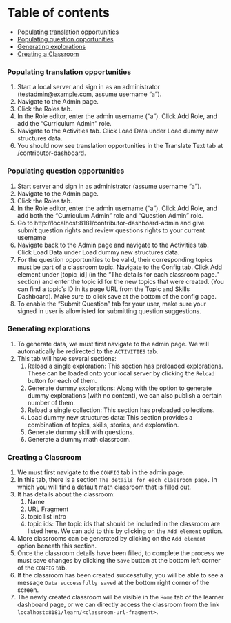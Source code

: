# Table of contents
- [Populating translation opportunities](#populating-translation-opportunities)
- [Populating question opportunities](#populating-question-opportunities)
- [Generating explorations](#generating-explorations)
- [Creating a Classroom](#creating-a-classroom)

### Populating translation opportunities
1. Start a local server and sign in as an administrator (testadmin@example.com, assume username “a”).
2. Navigate to the Admin page.
3. Click the Roles tab.
4. In the Role editor, enter the admin username (“a”). Click Add Role, and add the “Curriculum Admin” role.
5. Navigate to the Activities tab. Click Load Data under Load dummy new structures data.
6. You should now see translation opportunities in the Translate Text tab at /contributor-dashboard.


### Populating question opportunities
1. Start server and sign in as administrator (assume username “a”).
2. Navigate to the Admin page.
3. Click the Roles tab.
4. In the Role editor, enter the admin username (“a”). Click Add Role, and add both the “Curriculum Admin” role and “Question Admin” role.
5. Go to http://localhost:8181/contributor-dashboard-admin and give submit question rights and review questions rights to your current username
6. Navigate back to the Admin page and navigate to the Activities tab. Click Load Data under Load dummy new structures data.
7. For the question opportunities to be valid, their corresponding topics must be part of a classroom topic. Navigate to the Config tab. Click Add element under [topic_id] (in the “The details for each classroom page.” section) and enter the topic id for the new topics that were created. (You can find a topic’s ID in its page URL from the Topic and Skills Dashboard). Make sure to click save at the bottom of the config page.
8. To enable the “Submit Question” tab for your user, make sure your signed in user is allowlisted for submitting question suggestions.

### Generating explorations
1. To generate data, we must first navigate to the admin page. We will automatically be redirected to the `ACTIVITIES` tab.
2. This tab will have several sections:
   1. Reload a single exploration: This section has preloaded explorations. These can be loaded onto your local server by clicking the `Reload` button for each of them.
   2. Generate dummy explorations: Along with the option to generate dummy explorations (with no content), we can also publish a certain number of them.
   3. Reload a single collection: This section has preloaded collections.
   4. Load dummy new structures data: This section provides a combination of topics, skills, stories, and exploration.
   5. Generate dummy skill with questions.
   6. Generate a dummy math classroom.

### Creating a Classroom

1. We must first navigate to the `CONFIG` tab in the admin page.
2. In this tab, there is a section `The details for each classroom page.` in which you will find a default math classroom that is filled out.
3. It has details about the classroom:
   1. Name
   2. URL Fragment
   3. topic list intro
   4. topic ids: The topic ids that should be included in the classroom are listed here. We can add to this by clicking on the `Add element` option.
4. More classrooms can be generated by clicking on the `Add element` option beneath this section.
5. Once the classroom details have been filled, to complete the process we must save changes by clicking the `Save` button at the bottom left corner of the `CONFIG` tab.
6. If the classroom has been created successfully, you will be able to see a message `Data successfully saved` at the bottom right corner of the screen.
7. The newly created classroom will be visible in the `Home` tab of the learner dashboard page, or we can directly access the classroom from the link `localhost:8181/learn/<classroom-url-fragment>`.
